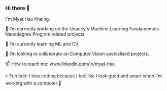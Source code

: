 ### Hi there 👋

I'm Myat Hsu Khaing.

 🔭 I’m currently working on the Udacity's Machine Learning Fundamentals Nanodegree Program related projects.
 
 🌱 I’m currently learning ML and CV.
 
 👯 I’m looking to collaborate on Computer Vision specialised projects.
 
 📫 How to reach me: www.linkedin.com/in/myat-hsu
 
 ⚡ Fun fact: I love coding because I feel like I look good and smart when I'm working with a computer.🤭
 
